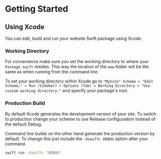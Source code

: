 #  Getting Started

## Using Xcode

You can edit, build and run your website Swift package using Xcode.

### Working Directory

For convenience make sure you set the working directory to where your `Package.swift` resides. This way the location of the `www` folder will be the same as when running from the command line.

To set your working directory within Xcode go to `"MySite" Scheme > "Edit Scheme…" > Run (Sidebar) > Options (Tab) > Working Directory > "Use custom working directory:"` and specify your package's root.

### Production Build

By default Xcode generates the development version of your site. To switch to production change your scheme to use Release configuradion instead of the default Debug.

Command line builds on the other hand generate the production version by default. To change this just include the `-Xswiftc DEBUG` option after your command.

```sh
swift run -Xswiftc "DEBUG"
```
